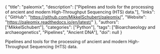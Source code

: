 {
  "title": "paleomix",
  "description": ["Pipelines and tools for the processing of ancient and modern High-Throughput Sequencing (HTS) data."],
  "links": {
    "GitHub": "https://github.com/MikkelSchubert/paleomix/",
    "Website": "https://paleomix.readthedocs.io/en/latest/"
  },
  "authors": ["MikkelSchubert"],
  "categories": ["Python"],
  "tags": ["Bioarchaeology and archaeogenetics", "Pipelines", "Ancient DNA"],
  "doi": null
}

<!-- Generated by csv2md.R – do not edit by hand -->

Pipelines and tools for the processing of ancient and modern High-Throughput Sequencing (HTS) data.